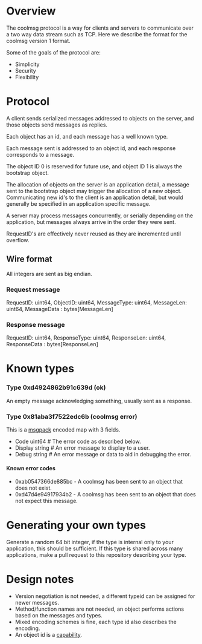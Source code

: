 # Overview

The coolmsg protocol is a way for clients and servers to communicate over a two way data stream such as TCP. Here we
describe the format for the coolmsg version 1 format.

Some of the goals of the protocol are:

- Simplicity
- Security
- Flexibility

# Protocol

A client sends serialized messages addressed to objects on the server, and those objects send messages as replies. 

Each object has an id, and each message has a well known type.

Each message sent is addressed to an object id, and each response corresponds to a message.

The object ID 0 is reserved for future use, and object ID 1 is always the bootstrap object.

The allocation of objects on the server is an application detail, a message sent to the bootstrap object
may trigger the allocation of a new object. Communicating new id's to the client is an application detail,
but would generally be specified in an application specific message.

A server may process messages concurrently, or serially depending on the application,
but messages always arrive in the order they were sent.

RequestID's are effectively never reused as they are incremented until overflow.

## Wire format

All integers are sent as big endian.

### Request message

RequestID: uint64, ObjectID: uint64, MessageType: uint64, MessageLen: uint64, MessageData : bytes[MessageLen]

### Response message

RequestID: uint64, ResponseType: uint64, ResponseLen: uint64, ResponseData : bytes[ResponseLen]

# Known types

### Type 0xd4924862b91c639d (ok)

An empty message acknowledging something, usually sent as a response.

### Type 0x81aba3f7522edc6b (coolmsg error)

This is a [msgpack](https://msgpack.org/index.html) encoded map with 3 fields.

- Code    uint64 # The error code as described below.
- Display string # An error message to display to a user.
- Debug   string # An error message or data to aid in debugging the error.

#### Known error codes

- 0xab0547366de885bc - A coolmsg has been sent to an object that does not exist.
- 0xd47d4e94917934b2 - A coolmsg has been sent to an object that does not expect this message.

# Generating your own types

Generate a random 64 bit integer, if the type is internal only to your application, this should be sufficient. If this
type is shared across many applications, make a pull request to this repository describing your type.

# Design notes

- Version negotiation is not needed, a different typeid can be assigned for newer messages.
- Method/function names are not needed, an object performs actions based on the messages and types.
- Mixed encoding schemes is fine, each type id also describes the encoding.
- An object id is a [capability](https://en.wikipedia.org/wiki/Capability-based_security). 